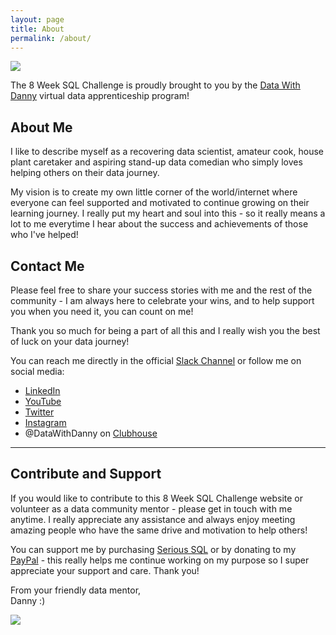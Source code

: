 ```yaml
---
layout: page
title: About
permalink: /about/
---
```


<img src="{{ site.baseurl }}/images/8-week-sql-challenge.png">

The 8 Week SQL Challenge is proudly brought to you by the [Data With Danny](https://www.datawithdanny.com) virtual data apprenticeship program!

## About Me

I like to describe myself as a recovering data scientist, amateur cook, house plant caretaker and aspiring stand-up data comedian who simply loves helping others on their data journey.

My vision is to create my own little corner of the world/internet where everyone can feel supported and motivated to continue growing on their learning journey. I really put my heart and soul into this - so it really means a lot to me everytime I hear about the success and achievements of those who I've helped!

## Contact Me

Please feel free to share your success stories with me and the rest of the community - I am always here to celebrate your wins, and to help support you when you need it, you can count on me!

Thank you so much for being a part of all this and I really wish you the best of luck on your data journey!

You can reach me directly in the official [Slack Channel](https://signup.8weeksqlchallenge.com) or follow me on social media:

* [LinkedIn](https://linkedin.com/in/datawithdanny)
* [YouTube](https://youtube.com/dannyma)
* [Twitter](https://twitter.com/datawithdanny)
* [Instagram](https://www.instagram.com/datawithdanny/)
* @DataWithDanny on [Clubhouse](https://www.joinclubhouse.com/)

---

## Contribute and Support

If you would like to contribute to this 8 Week SQL Challenge website or volunteer as a data community mentor - please get in touch with me anytime. I really appreciate any assistance and always enjoy meeting amazing people who have the same drive and motivation to help others!

You can support me by purchasing [Serious SQL](https://bit.ly/3gWUT2G) or by donating to my <a href="https://www.paypal.me/datawithdanny">PayPal</a> - this really helps me continue working on my purpose so I super appreciate your support and care. Thank you!

From your friendly data mentor,  
Danny :)

<img src="{{ site.baseurl }}/images/you-the-best.jpeg">